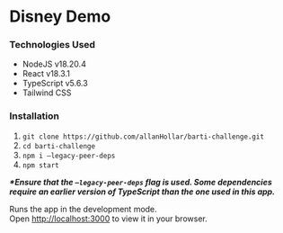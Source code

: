 # Disney Demo

### Technologies Used
- NodeJS v18.20.4
- React v18.3.1
- TypeScript v5.6.3
- Tailwind CSS

### Installation
1. `git clone https://github.com/allanHollar/barti-challenge.git`
2. `cd barti-challenge`
3. `npm i —legacy-peer-deps`
4. `npm start`

**_*Ensure that the `—legacy-peer-deps` flag is used. Some dependencies require an earlier version of TypeScript than the one used in this app._**


Runs the app in the development mode.\
Open [http://localhost:3000](http://localhost:3000) to view it in your browser.

